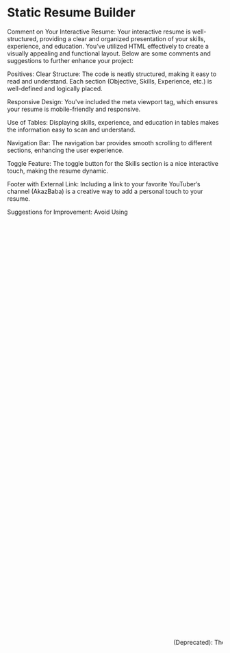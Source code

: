 # Static Resume Builder

Comment on Your Interactive Resume:
Your interactive resume is well-structured, providing a clear and organized presentation of your skills, experience, and education. You’ve utilized HTML effectively to create a visually appealing and functional layout. Below are some comments and suggestions to further enhance your project:

Positives:
Clear Structure:
The code is neatly structured, making it easy to read and understand. Each section (Objective, Skills, Experience, etc.) is well-defined and logically placed.

Responsive Design:
You've included the meta viewport tag, which ensures your resume is mobile-friendly and responsive.

Use of Tables:
Displaying skills, experience, and education in tables makes the information easy to scan and understand.

Navigation Bar:
The navigation bar provides smooth scrolling to different sections, enhancing the user experience.

Toggle Feature:
The toggle button for the Skills section is a nice interactive touch, making the resume dynamic.

Footer with External Link:
Including a link to your favorite YouTuber’s channel (AkazBaba) is a creative way to add a personal touch to your resume.

Suggestions for Improvement:
Avoid Using <marquee> (Deprecated):
The <marquee> tag is outdated and not supported by modern browsers. Consider using CSS animations or a JavaScript solution for scrolling text.
Example:

css
Copy code
.marquee {
  overflow: hidden;
  white-space: nowrap;
  animation: scroll 10s linear infinite;
}

@keyframes scroll {
  0% {
    transform: translateX(100%);
  }
  100% {
    transform: translateX(-100%);
  }
}
Improve Accessibility:
Add alt text descriptions for images that provide more meaningful context. For example:

html
Copy code
<img src="photo.jpeg" class="profile-picture" alt="Photo of Syed Abbas Ali Zaidi" />
Consistent Naming Conventions:
The id="Experiance_Title" has a spelling error. It should be Experience_Title.

Add More Semantic Elements:
Using semantic HTML elements like <section>, <article>, and <footer> improves the structure and accessibility of your page.

CSS for Styling:
Enhance the visual appearance by adding more CSS for layout, colors, and fonts. For instance, you can:

Use flexbox or grid for a more modern layout.
Add hover effects to the navigation links for a better user experience.
Use External Links in New Tabs:
For the external link to AkazBaba's YouTube channel, consider opening it in a new tab:

html
Copy code
<a href="https://www.youtube.com/@akazbaba" target="_blank" rel="noopener noreferrer">
Enhance Interactivity with JavaScript:
You could add JavaScript to enhance user experience, such as a "Back to Top" button that smoothly scrolls to the top or a theme toggle button for light/dark mode.

Example Enhancements:
Smooth Scroll for Navigation Links:
Add this CSS for smooth scrolling:

css
Copy code
html {
  scroll-behavior: smooth;
}
Animated Button for "Go to Top":
Add a hover effect to your "Top" button:

css
Copy code
#topbutton:hover {
  background-color: #555;
  color: white;
  cursor: pointer;
  transition: 0.3s;
}
Overall Comment:
You’ve done a great job creating a static interactive resume! With a few enhancements in styling, accessibility, and interactivity, your project can reach a professional level. Keep up the great work, and let me know if you need help with any of the suggested improvements!

